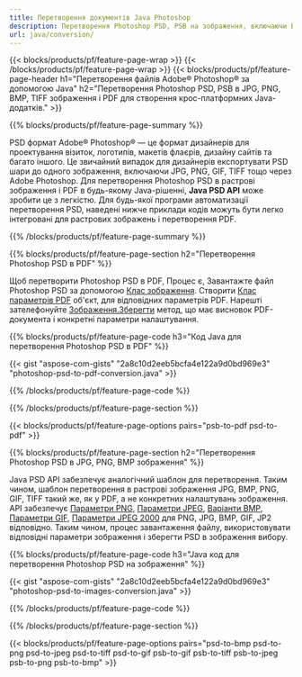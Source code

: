 ```yaml
---
title: Перетворення документів Java Photoshop
description: Перетворення Photoshop PSD, PSB на зображення, включаючи BMP, JPG, PNG, TIFF та PDF за допомогою бібліотеки Java.
url: java/conversion/
---
```


{{< blocks/products/pf/feature-page-wrap >}}
{{< /blocks/products/pf/feature-page-wrap >}}
{{< blocks/products/pf/feature-page-header h1="Перетворення файлів Adobe® Photoshop® за допомогою Java" h2="Перетворення Photoshop PSD, PSB в JPG, PNG, BMP, TIFF зображення і PDF для створення крос-платформних Java-додатків." >}}

{{% blocks/products/pf/feature-page-summary %}}

PSD формат Adobe® Photoshop® — це формат дизайнерів для проектування візиток, логотипів, макетів флаєрів, дизайну сайтів та багато іншого. Це звичайний випадок для дизайнерів експортувати PSD шари до одного зображення, включаючи JPG, PNG, GIF, TIFF тощо через Adobe Photoshop. Для перетворення Photoshop PSD в растрові зображення і PDF в будь-якому Java-рішенні, **Java PSD API** може зробити це з легкістю. Для будь-якої програми автоматизації перетворення PSD, наведені нижче приклади кодів можуть бути легко інтегровані для растрових зображень і перетворення PDF.

{{% /blocks/products/pf/feature-page-summary %}}

{{% blocks/products/pf/feature-page-section h2="Перетворення Photoshop PSD в PDF" %}}

Щоб перетворити Photoshop PSD в PDF, Процес є, Завантажте файл Photoshop PSD за допомогою [Клас зображення](https://apireference.aspose.com/psd/java/com.aspose.psd/Image). Створити [Клас параметрів PDF](https://apireference.aspose.com/psd/java/com.aspose.psd.imageoptions/PdfOptions) об'єкт, для відповідних параметрів PDF. Нарешті зателефонуйте [Зображення.Зберегти](https://apireference.aspose.com/psd/java/com.aspose.psd/Image#save-java.lang.String-com.aspose.psd.ImageOptionsBase-) метод, що має висновок PDF-документа і конкретні параметри налаштування.

{{% blocks/products/pf/feature-page-code h3="Код Java для перетворення Photoshop PSD в PDF" %}}

{{< gist "aspose-com-gists" "2a8c10d2eeb5bcfa4e122a9d0bd969e3" "photoshop-psd-to-pdf-conversion.java" >}}

{{% /blocks/products/pf/feature-page-code %}}

{{% /blocks/products/pf/feature-page-section %}}

{{< blocks/products/pf/feature-page-options pairs="psb-to-pdf psd-to-pdf" >}}

{{% blocks/products/pf/feature-page-section h2="Перетворення Photoshop PSD в JPG, PNG, BMP зображення" %}}

Java PSD API забезпечує аналогічний шаблон для перетворення. Таким чином, шаблон перетворення в растрові зображення JPG, BMP, PNG, GIF, TIFF такий же, як у PDF, а не конкретних налаштувань зображення. API забезпечує [Параметри PNG](https://apireference.aspose.com/psd/java/com.aspose.psd.imageoptions/PngOptions), [Параметри JPEG](https://apireference.aspose.com/psd/java/com.aspose.psd.imageoptions/JpegOptions), [Варіанти BMP](https://apireference.aspose.com/psd/java/com.aspose.psd.imageoptions/BmpOptions), [Параметри GIF](https://apireference.aspose.com/psd/java/com.aspose.psd.imageoptions/GifOptions), [Параметри JPEG 2000](https://apireference.aspose.com/psd/java/com.aspose.psd.imageoptions/Jpeg2000Options) для PNG, JPG, BMP, GIF, JP2 відповідно. Таким чином, процес завантаження файлу, використовувати відповідні параметри зображення і зберегти PSD в зображення вибору.

{{% blocks/products/pf/feature-page-code h3="Java код для перетворення Photoshop PSD на зображення" %}}

{{< gist "aspose-com-gists" "2a8c10d2eeb5bcfa4e122a9d0bd969e3" "photoshop-psd-to-images-conversion.java" >}}

{{% /blocks/products/pf/feature-page-code %}}

{{% /blocks/products/pf/feature-page-section %}}

{{< blocks/products/pf/feature-page-options pairs="psd-to-bmp psd-to-png psd-to-jpeg psd-to-tiff psd-to-gif psb-to-gif psb-to-tiff psb-to-jpeg psb-to-png psb-to-bmp" >}}
